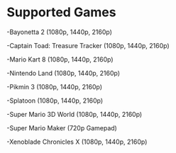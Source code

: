 # Supported Games
-Bayonetta 2 (1080p, 1440p, 2160p)

-Captain Toad: Treasure Tracker (1080p, 1440p, 2160p)

-Mario Kart 8 (1080p, 1440p, 2160p)

-Nintendo Land (1080p, 1440p, 2160p)

-Pikmin 3 (1080p, 1440p, 2160p)

-Splatoon (1080p, 1440p, 2160p)

-Super Mario 3D World (1080p, 1440p, 2160p)

-Super Mario Maker (720p Gamepad)

-Xenoblade Chronicles X (1080p, 1440p, 2160p)
